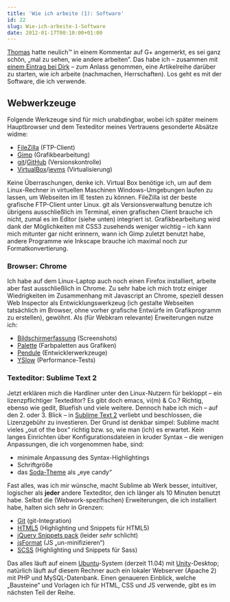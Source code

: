 ```yaml
---
title: 'Wie ich arbeite (1): Software'
id: 22
slug: Wie-ich-arbeite-1-Software
date: 2012-01-17T00:10:00+01:00
---
```


[Thomas](http://toscho.de) hatte neulich™ in einem Kommentar auf G+ angemerkt, es sei ganz schön, „mal zu sehen, wie andere arbeiten”. Das habe ich – zusammen mit [einem Eintrag bei Dirk](http://www.deimeke.net/dirk/blog/index.php?/archives/2893-Mein-Schreibtisch-....html) – zum Anlass genommen, eine Artikelreihe darüber zu starten, wie _ich_ arbeite (nachmachen, Herrschaften). Los geht es mit der Software, die ich verwende.

## Webwerkzeuge

Folgende Werkzeuge sind für mich unabdingbar, wobei ich später meinem Hauptbrowser und dem Texteditor meines Vertrauens gesonderte Absätze widme:

-   [FileZilla](http://filezilla-project.org) (FTP-Client)
-   [Gimp](http://www.gimp24.de) (Grafikbearbeitung)
-   [git](http://git-scm.com)/[GitHub](http://github.com) (Versionskontrolle)
-   [VirtualBox](http://www.virtualbox.org)/[ievms](https://github.com/xdissent/ievms) (Virtualisierung)

Keine Überraschungen, denke ich. Virtual Box benötige ich, um auf dem Linux-Rechner in virtuellen Maschinen Windows\-Umgebungen laufen zu lassen, um Webseiten im IE testen zu können. FileZilla ist der beste grafische FTP\-Client unter Linux. git als Versionsverwaltung benutze ich übrigens ausschließlich im Terminal, einen grafischen Client brauche ich nicht, zumal es im Editor (siehe unten) integriert ist. Grafikbearbeitung wird dank der Möglichkeiten mit CSS3 zusehends weniger wichtig – ich kann mich mitunter gar nicht erinnern, wann ich Gimp zuletzt benutzt habe, andere Programme wie Inkscape brauche ich maximal noch zur Formatkonvertierung.

### Browser: Chrome

Ich habe auf dem Linux-Laptop auch noch einen Firefox installiert, arbeite aber fast ausschließlich in Chrome. Zu sehr habe ich mich trotz einiger Wiedrigkeiten im Zusammenhang mit Javascript an Chrome, speziell dessen Web Inspector als Entwicklungswerkzeug (ich gestalte Webseiten tatsächlich im Browser, ohne vorher grafische Entwürfe im Grafikprogramm zu erstellen), gewöhnt. Als (für Webkram relevante) Erweiterungen nutze ich:

-   [Bildschirmerfassung](https://chrome.google.com/webstore/detail/cpngackimfmofbokmjmljamhdncknpmg) (Screenshots)
-   [Palette](https://chrome.google.com/webstore/detail/oolpphfmdmjbojolagcbgdemojhcnlod) (Farbpaletten aus Grafiken)
-   [Pendule](https://chrome.google.com/webstore/detail/gbkffbkamcejhkcaocmkdeiiccpmjfdi) (Entwicklerwerkzeuge)
-   [YSlow](https://chrome.google.com/webstore/detail/ninejjcohidippngpapiilnmkgllmakh) (Performance-Tests)

### Texteditor: Sublime Text 2

Jetzt erklären mich die Hardliner unter den Linux-Nutzern für bekloppt – ein lizenzpflichtiger Texteditor? Es gibt doch emacs, vi(m) & Co.? Richtig, ebenso wie gedit, Bluefish und viele weitere. Dennoch habe ich mich – auf den 2. oder 3. Blick – in [Sublime Text 2](http://www.sublimetext.com/2) verliebt und beschlossen, die Lizenzgebühr zu investieren. Der Grund ist denkbar simpel: Sublime macht vieles „out of the box“ richtig bzw. so, wie man (ich) es erwartet. Kein langes Einrichten über Konfigurationsdateien in kruder Syntax – die wenigen Anpassungen, die ich vorgenommen habe, sind:

-   minimale Anpassung des Syntax-Highlightings
-   Schriftgröße
-   das [Soda-Theme](https://github.com/buymeasoda/soda-theme) als „eye candy“

Fast alles, was ich mir wünsche, macht Sublime ab Werk besser, intuitiver, logischer als **jeder** andere Texteditor, den ich länger als 10 Minuten benutzt habe. Selbst die (Webwork\-spezifischen) Erweiterungen, die ich installiert habe, halten sich sehr in Grenzen:

-   [Git](https://github.com/kemayo/sublime-text-2-git) (git-Integration)
-   [HTML5](https://github.com/mrmartineau/HTML5) (Highlighting und Snippets für HTML5)
-   [jQuery Snippets pack](https://github.com/aaronpowell/sublime-jquery-snippets) (leider _sehr_ schlicht)
-   [jsFormat](https://github.com/jdc0589/JsFormat) (JS „un-minifizieren“)
-   [SCSS](http://wbond.net/sublime_packages/community) (Highlighting und Snippets für Sass)

Das alles läuft auf einem [Ubuntu](http://ubuntu.com)\-System (derzeit 11.04) mit [Unity](http://unity.ubuntu.com)\-Desktop; natürlich läuft auf diesem Rechner auch ein lokaler Webserver (Apache 2) mit PHP und MySQL\-Datenbank. Einen genaueren Einblick, welche „Bausteine“ und Vorlagen ich für HTML, CSS und JS verwende, gibt es im nächsten Teil der Reihe.
